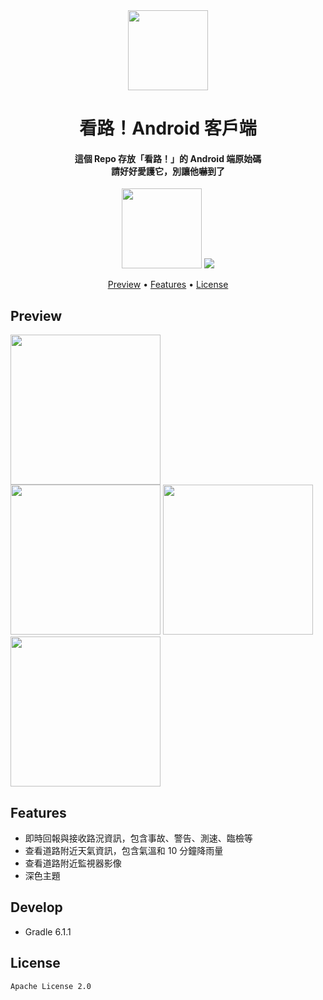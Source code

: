 <div align="center">
  
<img src="https://lh3.googleusercontent.com/CS6w3ukLC0E_PeVh8vJFdEuxYOSVsp55B1DbiViSmtFi0D58sX9IUx__G0RnYra44UY=s360" width="128" height="128">

<h1>看路！Android 客戶端</h1>
<h4>
這個 Repo 存放「看路！」的 Android 端原始碼<br>請好好愛護它，別讓他嚇到了
</h4>

<a target="_blank" href="https://play.google.com/store/apps/details?id=com.txwstudio.app.roadreport"><img src="https://play.google.com/intl/en_us/badges/static/images/badges/zh-tw_badge_web_generic.png" width="128"></a>
![](https://img.shields.io/badge/Android-6-blue.svg?style=flat-square)

<p align="center">
  <a href="#preview">Preview</a> •
  <a href="#features">Features</a> •
  <a href="#license">License</a>
</p>
</div>

## Preview
<img src="https://lh3.googleusercontent.com/Y-aDzqt0kUMKMdjsX1WacVr02YH6KoHYwEmslRS1tj-6HD3es7M4JOGi9KWv0jCAYx_a=w1440-h620" width="240"><nobr>
<img src="https://lh3.googleusercontent.com/CGF1BUYzTtb-UMa7IhyzJAWhHu9-lB1uPxy2BY3WBKFVeQXtZYnSpqqRXJuH0XC8rIwh=w2560-h1428" width="240"><nobr>
<img src="https://lh3.googleusercontent.com/ddYH7tLQ4MePtfyMPPR61Pzcy4f2B2DmHTThaeOwyeNMMFayT1RufQ6sWg2G4155dBTQ=w2560-h1428" width="240"><nobr>
<img src="https://lh3.googleusercontent.com/eNfFu2T_6mBwMb_RBgSe9uuC04nW1dILA76sLd0NjVF1G4kJeDzxoP6OBWfln8NC_Us=w2560-h1428" width="240">

## Features
- 即時回報與接收路況資訊，包含事故、警告、測速、臨檢等
- 查看道路附近天氣資訊，包含氣溫和 10 分鐘降雨量
- 查看道路附近監視器影像
- 深色主題

## Develop
- Gradle 6.1.1

## License
```
Apache License 2.0
```